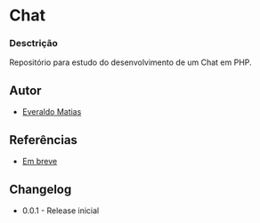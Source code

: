 # Chat #

### Desctrição ###
Repositório para estudo do desenvolvimento de um Chat em PHP.

## Autor ##

- [Everaldo Matias](https://everaldomatias.github.io/)

## Referências ##

- [Em breve]()

## Changelog ##

- 0.0.1 - Release inicial